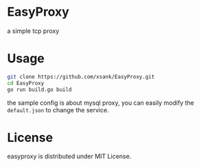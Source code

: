 # EasyProxy
a simple tcp proxy


# Usage

```bash
git clone https://github.com/xsank/EasyProxy.git
cd EasyProxy
go run build.go build
```
the sample config is about mysql proxy, you can easily modify the `default.json` to change the service.


# License
easyproxy is distributed under MIT License.
